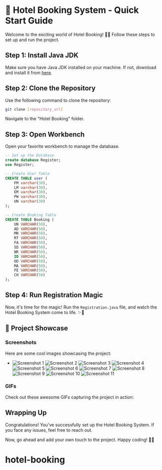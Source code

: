 # 🚀 Hotel Booking System - Quick Start Guide

Welcome to the exciting world of Hotel Booking! 🏨✨ Follow these steps to set up and run the project.

## Step 1: Install Java JDK

Make sure you have Java JDK installed on your machine. If not, download and install it from [here](https://www.oracle.com/java/technologies/javase-downloads.html).

## Step 2: Clone the Repository

Use the following command to clone the repository:

```bash
git clone [repository_url]
```

Navigate to the "Hotel Booking" folder.

## Step 3: Open Workbench

Open your favorite workbench to manage the database.

```sql
-- Set up the Database
create database Register;
use Register;

-- Create User Table
CREATE TABLE user (
    FM varchar(30),
    LM varchar(30),
    EM varchar(30),
    PW varchar(30),
    UN varchar(30)
);

-- Create Booking Table
CREATE TABLE Booking (
    UN VARCHAR(50),
    AD VARCHAR(50),
    MN VARCHAR(50),
    RT VARCHAR(50),
    FA VARCHAR(50),
    SD VARCHAR(50),
    NR VARCHAR(50),
    ID VARCHAR(50),
    OD VARCHAR(50),
    MA VARCHAR(50),
    FE VARCHAR(50),
    CH VARCHAR(50)
);
```

## Step 4: Run Registration Magic

Now, it's time for the magic! Run the `Registration.java` file, and watch the Hotel Booking System come to life. ✨🔮

## 📸 Project Showcase

### Screenshots

Here are some cool images showcasing the project:

- ![Screenshot 1](images/HOTEL%20APPLICATION-1.jpg)
  ![Screenshot 2](images/HOTEL%20APPLICATION-2.jpg)
  ![Screenshot 3](images/HOTEL%20APPLICATION-3.jpg)
  ![Screenshot 4](images/HOTEL%20APPLICATION-4.jpg)
  ![Screenshot 5](images/HOTEL%20APPLICATION-5.jpg)
  ![Screenshot 6](images/HOTEL%20APPLICATION-6.jpg)
  ![Screenshot 7](images/HOTEL%20APPLICATION-7.jpg)
  ![Screenshot 8](images/HOTEL%20APPLICATION-8.jpg)
  ![Screenshot 9](images/HOTEL%20APPLICATION-9.jpg)
  ![Screenshot 10](images/HOTEL%20APPLICATION-10.jpg)
  ![Screenshot 11](images/HOTEL%20APPLICATION-11.jpg)

### GIFs

Check out these awesome GIFs capturing the project in action:

## Wrapping Up

Congratulations! You've successfully set up the Hotel Booking System. If you face any issues, feel free to reach out.

Now, go ahead and add your own touch to the project. Happy coding! 🚀🌟

# hotel-booking

